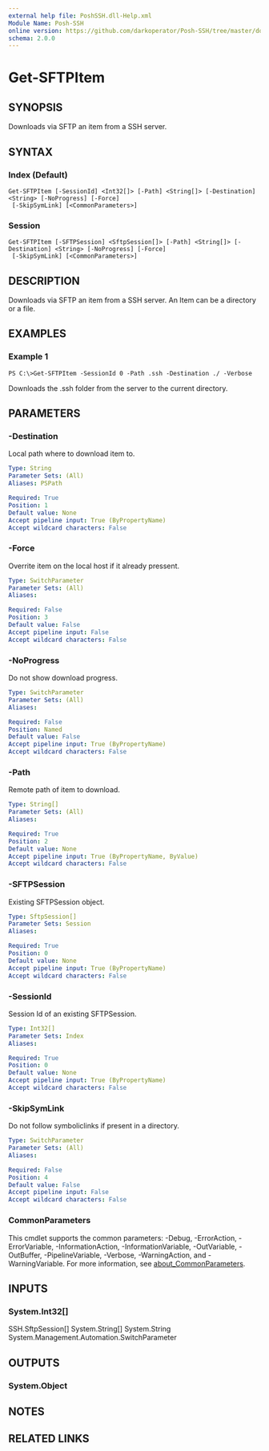 ```yaml
---
external help file: PoshSSH.dll-Help.xml
Module Name: Posh-SSH
online version: https://github.com/darkoperator/Posh-SSH/tree/master/docs
schema: 2.0.0
---
```


# Get-SFTPItem

## SYNOPSIS
Downloads via SFTP an item from a SSH server.

## SYNTAX

### Index (Default)
```
Get-SFTPItem [-SessionId] <Int32[]> [-Path] <String[]> [-Destination] <String> [-NoProgress] [-Force]
 [-SkipSymLink] [<CommonParameters>]
```

### Session
```
Get-SFTPItem [-SFTPSession] <SftpSession[]> [-Path] <String[]> [-Destination] <String> [-NoProgress] [-Force]
 [-SkipSymLink] [<CommonParameters>]
```

## DESCRIPTION
Downloads via SFTP an item from a SSH server.
An Item can be a directory or a file.

## EXAMPLES

### Example 1
```
PS C:\>Get-SFTPItem -SessionId 0 -Path .ssh -Destination ./ -Verbose
```

Downloads the .ssh folder from the server to the current directory.

## PARAMETERS

### -Destination
Local path where to download item to.

```yaml
Type: String
Parameter Sets: (All)
Aliases: PSPath

Required: True
Position: 1
Default value: None
Accept pipeline input: True (ByPropertyName)
Accept wildcard characters: False
```

### -Force
Overrite item on the local host if it already pressent.

```yaml
Type: SwitchParameter
Parameter Sets: (All)
Aliases:

Required: False
Position: 3
Default value: False
Accept pipeline input: False
Accept wildcard characters: False
```

### -NoProgress
Do not show download progress.

```yaml
Type: SwitchParameter
Parameter Sets: (All)
Aliases:

Required: False
Position: Named
Default value: False
Accept pipeline input: True (ByPropertyName)
Accept wildcard characters: False
```

### -Path
Remote path of item to download.

```yaml
Type: String[]
Parameter Sets: (All)
Aliases:

Required: True
Position: 2
Default value: None
Accept pipeline input: True (ByPropertyName, ByValue)
Accept wildcard characters: False
```

### -SFTPSession
Existing SFTPSession object.

```yaml
Type: SftpSession[]
Parameter Sets: Session
Aliases:

Required: True
Position: 0
Default value: None
Accept pipeline input: True (ByPropertyName)
Accept wildcard characters: False
```

### -SessionId
Session Id of an existing SFTPSession.

```yaml
Type: Int32[]
Parameter Sets: Index
Aliases:

Required: True
Position: 0
Default value: None
Accept pipeline input: True (ByPropertyName)
Accept wildcard characters: False
```

### -SkipSymLink
Do not follow symboliclinks if present in a directory.

```yaml
Type: SwitchParameter
Parameter Sets: (All)
Aliases:

Required: False
Position: 4
Default value: False
Accept pipeline input: False
Accept wildcard characters: False
```

### CommonParameters
This cmdlet supports the common parameters: -Debug, -ErrorAction, -ErrorVariable, -InformationAction, -InformationVariable, -OutVariable, -OutBuffer, -PipelineVariable, -Verbose, -WarningAction, and -WarningVariable. For more information, see [about_CommonParameters](http://go.microsoft.com/fwlink/?LinkID=113216).

## INPUTS

### System.Int32[]
SSH.SftpSession\[\] System.String\[\] System.String System.Management.Automation.SwitchParameter

## OUTPUTS

### System.Object
## NOTES

## RELATED LINKS
